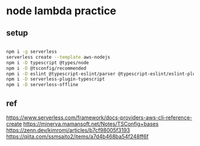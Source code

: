 # node lambda practice

## setup

```bash

npm i -g serverless
serverless create --template aws-nodejs
npm i -D typescript @types/node
npm i -D @tsconfig/recommended
npm i -D eslint @typescript-eslint/parser @typescript-eslint/eslint-plugin
npm i -D serverless-plugin-typescript
npm i -D serverless-offline
```

## ref

https://www.serverless.com/framework/docs-providers-aws-cli-reference-create
https://minerva.mamansoft.net/Notes/TSConfig+bases
https://zenn.dev/kimromi/articles/b7cf98005f3193
https://qiita.com/ssmsaito2/items/a7d4b468ba54f248ff6f
